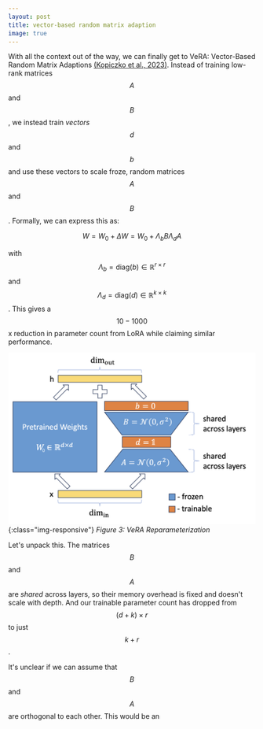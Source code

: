 ```yaml
---
layout: post
title: vector-based random matrix adaption
image: true
---
```


With all the context out of the way, we can finally get to VeRA: Vector-Based Random Matrix Adaptions [(Kopiczko et al., 2023)](https://arxiv.org/pdf/2310.11454.pdf). Instead of training low-rank matrices $$A$$ and $$B$$, we instead train _vectors_ $$d$$ and $$b$$ and use these vectors to scale froze, random matrices $$A$$ and $$B$$. Formally, we can express this as:

$$W = W_0 + \Delta W = W_0 + \Lambda_b B \Lambda_d A $$

with $$\Lambda_b = \text{diag}(b) \in \mathbb{R}^{r \times r}$$ and $$\Lambda_d = \text{diag}(d) \in \mathbb{R}^{k \times k}$$. This gives a $$10-1000$$x reduction in parameter count from LoRA while claiming similar performance.

![VeRA Visualized](/assets/posts/vera-visualized.png){:class="img-responsive"}
*Figure 3: VeRA Reparameterization*

Let's unpack this. The matrices $$B$$ and $$A$$ are _shared_ across layers, so their memory overhead is fixed and doesn't scale with depth. And our trainable parameter count has dropped from $$(d+k) \times r$$ to just $$k+r$$.

It's unclear if we can assume that $$B$$ and $$A$$ are orthogonal to each other. This would be an 

